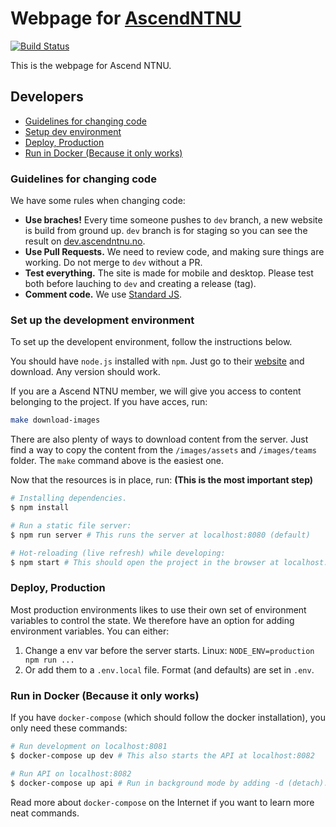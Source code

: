 # Webpage for [AscendNTNU](http://ascendntnu.no)

[![Build Status](https://drone.ascendntnu.no/api/badges/AscendNTNU/ascendntnu-web/status.svg)](https://drone.ascendntnu.no/AscendNTNU/ascendntnu-web)

This is the webpage for Ascend NTNU.

## Developers

- [Guidelines for changing code](#guidelines-for-changing-code)
- [Setup dev environment](#set-up-the-dev-environment)
- [Deploy, Production](#deploy-production)
- [Run in Docker (Because it only works)](#run-in-docker-because-it-only-works)

### Guidelines for changing code

We have some rules when changing code:
- **Use braches!** Every time someone pushes to `dev` branch, a new website is build from ground up. `dev` branch is for staging so you can see the result on [dev.ascendntnu.no](https://dev.ascendntnu.no).
- **Use Pull Requests.** We need to review code, and making sure things are working. Do not merge to `dev` without a PR.
- **Test everything.** The site is made for mobile and desktop. Please test both before lauching to `dev` and creating a release (tag).
- **Comment code.** We use [Standard JS](https://standardjs.com/).

### Set up the development environment

To set up the developent environment, follow the instructions below.

You should have `node.js` installed with `npm`. Just go to their [website](https://nodejs.org) and download. Any version should work.

If you are a Ascend NTNU member, we will give you access to content belonging to the project. If you have acces, run:

```bash
make download-images
```

There are also plenty of ways to download content from the server. Just find a way to copy the content from the `/images/assets` and `/images/teams` folder. The `make` command above is the easiest one.

Now that the resources is in place, run: **(This is the most important step)**

```bash
# Installing dependencies.
$ npm install

# Run a static file server:
$ npm run server # This runs the server at localhost:8080 (default)

# Hot-reloading (live refresh) while developing:
$ npm start # This should open the project in the browser at localhost:8081 (default)
```

### Deploy, Production

Most production environments likes to use their own set of environment variables to control the state. We therefore have an option for adding environment variables. You can either:

1. Change a env var before the server starts. Linux: `NODE_ENV=production npm run ...`
2. Or add them to a `.env.local` file. Format (and defaults) are set in `.env`.

### Run in Docker (Because it only works)

If you have `docker-compose` (which should follow the docker installation), you only need these commands:

```bash
# Run development on localhost:8081
$ docker-compose up dev # This also starts the API at localhost:8082

# Run API on localhost:8082
$ docker-compose up api # Run in background mode by adding -d (detach).
```

Read more about `docker-compose` on the Internet if you want to learn more neat commands.
